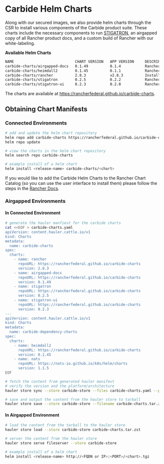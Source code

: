 # Carbide Helm Charts

Along with our secured images, we also provide helm charts through the CSR to install various components of the Carbide product suite. These charts include the necessary components to run [STIGATRON](https://rancherfederal.github.io/carbide-docs/docs/stigatron-docs/introduction), an airgapped copy of all Rancher product docs, and a custom build of Rancher with our white-labeling.

**Available Helm Charts**
```bash
NAME                            CHART VERSION   APP VERSION     DESCRIPTION
carbide-charts/airgapped-docs   0.1.49          0.1.4           Rancher Government Airgapped Docs
carbide-charts/heimdall2        0.1.45          0.1.1           Rancher Government Heimdall2 Tool
carbide-charts/rancher          2.8.3           v2.8.3          Install Rancher Server to manage Kubernetes...
carbide-charts/stigatron        0.2.5           0.2.2           Rancher Government Stigatron Extension
carbide-charts/stigatron-ui     0.2.3           0.2.0           Rancher Government Stigatron UI Extension
```

The charts are available at https://rancherfederal.github.io/carbide-charts.

## Obtaining Chart Manifests

### Connected Environments
```bash
# add and update the helm chart repository
helm repo add carbide-charts https://rancherfederal.github.io/carbide-charts
helm repo update

# view the charts in the helm chart repository
helm search repo carbide-charts

# example install of a helm chart
helm install <release-name> carbide-charts/<chart>
```

If you would like to add the Carbide Helm Charts to the Rancher Chart Catalog (so you can use the user interface to install them) please follow the steps in the [Rancher Docs](https://ranchermanager.docs.rancher.com/how-to-guides/new-user-guides/helm-charts-in-rancher).

### Airgapped Environments

#### In Connected Environment
```bash
# generate the hauler manfiest for the carbide charts
cat <<EOF > carbide-charts.yaml
apiVersion: content.hauler.cattle.io/v1
kind: Charts
metadata:
  name: carbide-charts
spec:
  charts:
    - name: rancher
      repoURL: https://rancherfederal.github.io/carbide-charts
      version: 2.8.3
    - name: airgapped-docs
      repoURL: https://rancherfederal.github.io/carbide-charts
      version: 0.1.49
    - name: stigatron
      repoURL: https://rancherfederal.github.io/carbide-charts
      version: 0.2.5
    - name: stigatron-ui
      repoURL: https://rancherfederal.github.io/carbide-charts
      version: 0.2.3
---
apiVersion: content.hauler.cattle.io/v1
kind: Charts
metadata:
  name: carbide-dependency-charts
spec:
  charts:
    - name: heimdall2
      repoURL: https://rancherfederal.github.io/carbide-charts
      version: 0.1.45
    - name: nats
      repoURL: https://nats-io.github.io/k8s/helm/charts
      version: 1.1.5
EOF

# fetch the content from generated hauler manifest
# verify the version and the platform/architecture
hauler store sync --store carbide-store --files carbide-charts.yaml --platform <platform/arch>

# save and output the content from the hauler store to tarball
hauler store save --store carbide-store --filename carbide-charts.tar.zst
```

#### In Airgapped Environment
```bash
# load the content from the tarball to the hauler store
hauler store load --store carbide-store carbide-charts.tar.zst

# server the content from the hauler store
hauler store serve fileserver --store carbide-store

# example install of a helm chart
helm install <release-name> http://<FQDN or IP>:<PORT>/<chart>.tgz
```
